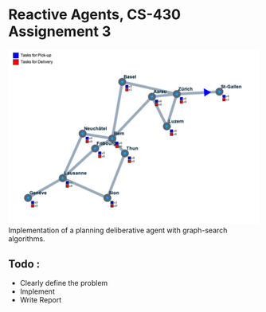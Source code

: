 # Reactive Agents, CS-430 Assignement 3

![screenshot](screenshot.png)
Implementation of a planning deliberative agent with graph-search algorithms.

## Todo :
* Clearly define the problem
* Implement
* Write Report
